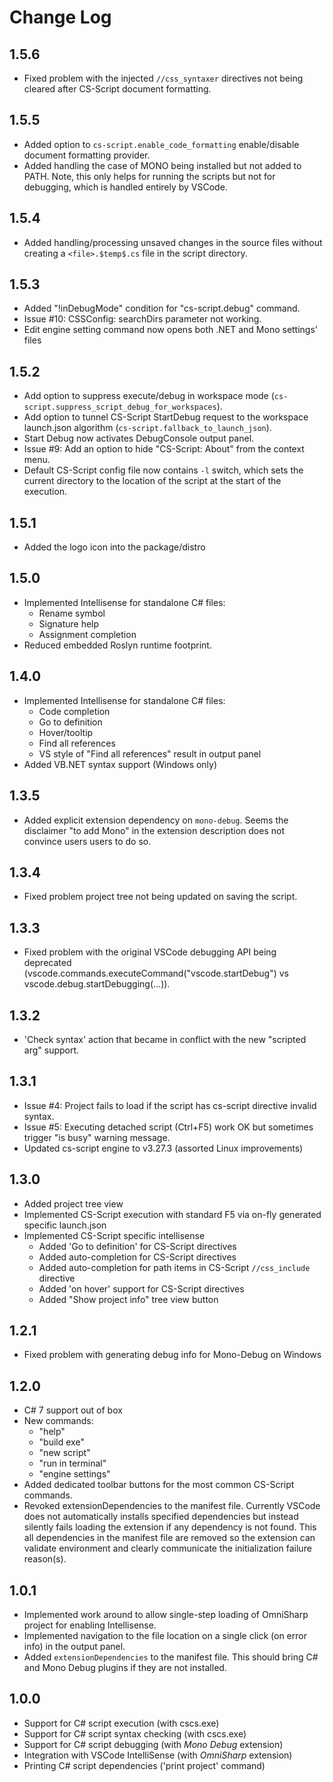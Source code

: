 # Change Log

## 1.5.6

- Fixed problem with the injected `//css_syntaxer` directives not being cleared after CS-Script document formatting.

## 1.5.5

- Added option to `cs-script.enable_code_formatting` enable/disable document formatting provider.
- Added handling the case of MONO being installed but not added to PATH. Note, this only helps for running the scripts but not for debugging, which is handled entirely by VSCode. 

## 1.5.4

- Added handling/processing unsaved changes in the source files without creating a `<file>.$temp$.cs` file in the script directory. 


## 1.5.3

- Added "!inDebugMode" condition for "cs-script.debug" command.
- Issue #10: CSSConfig: searchDirs parameter not working. 
- Edit engine setting command now opens both .NET and Mono settings' files  

## 1.5.2

- Add option to suppress execute/debug in workspace mode (`cs-script.suppress_script_debug_for_workspaces`).
- Add option to tunnel CS-Script StartDebug request to the workspace launch.json algorithm (`cs-script.fallback_to_launch_json`).
- Start Debug now activates DebugConsole output panel.
- Issue #9: Add an option to hide "CS-Script: About" from the context menu.
- Default CS-Script config file now contains `-l` switch, which sets the current directory to the location of the script at the start of the execution.

## 1.5.1

- Added the logo icon into the package/distro

## 1.5.0

- Implemented Intellisense for standalone C# files:
  - Rename symbol
  - Signature help
  - Assignment completion
- Reduced embedded Roslyn runtime footprint.

## 1.4.0

- Implemented Intellisense for standalone C# files:
  - Code completion
  - Go to definition
  - Hover/tooltip
  - Find all references
  - VS style of "Find all references" result in output panel
- Added VB.NET syntax support (Windows only)

## 1.3.5

- Added explicit extension dependency on `mono-debug`. Seems the disclaimer "to add Mono" in the extension description does not convince users users to do so.   

## 1.3.4

- Fixed problem project tree not being updated on saving the script.

## 1.3.3

- Fixed problem with the original VSCode debugging API being deprecated (vscode.commands.executeCommand("vscode.startDebug") vs vscode.debug.startDebugging(...)).

## 1.3.2

- 'Check syntax' action that became in conflict with the new "scripted arg" support.

## 1.3.1

- Issue #4: Project fails to load if the script has cs-script directive invalid syntax.
- Issue #5: Executing detached script (Ctrl+F5) work OK but sometimes trigger "is busy" warning message.
- Updated cs-script engine to v3.27.3 (assorted Linux improvements)

## 1.3.0

- Added project tree view
- Implemented CS-Script execution with standard F5 via on-fly generated specific launch.json
- Implemented CS-Script specific intellisense
  - Added 'Go to definition' for CS-Script directives
  - Added auto-completion for CS-Script directives
  - Added auto-completion for path items in CS-Script `//css_include` directive
  - Added 'on hover' support for CS-Script directives
  - Added "Show project info" tree view button

## 1.2.1

- Fixed problem with generating debug info for Mono-Debug on Windows

## 1.2.0

- C# 7 support out of box
- New commands:
  - "help"
  - "build exe"
  - "new script"
  - "run in terminal"
  - "engine settings"
- Added dedicated toolbar buttons for the most common CS-Script commands.
- Revoked  extensionDependencies to the manifest file. Currently VSCode does not automatically installs specified dependencies but instead silently fails loading the extension if any dependency is not found. This all dependencies in the manifest file are removed so the extension can validate environment and clearly communicate the initialization failure reason(s).

## 1.0.1

- Implemented work around to allow single-step loading of OmniSharp project for enabling Intellisense.
- Implemented navigation to the file location on a single click (on error info) in the output panel.
- Added `extensionDependencies` to the manifest file. This should bring C# and Mono Debug plugins if they are not installed.

## 1.0.0

- Support for C# script execution (with cscs.exe)
- Support for C# script syntax checking (with cscs.exe)
- Support for C# script debugging (with _Mono Debug_ extension)
- Integration with VSCode IntelliSense (with _OmniSharp_ extension)
- Printing C# script dependencies ('print project' command)

